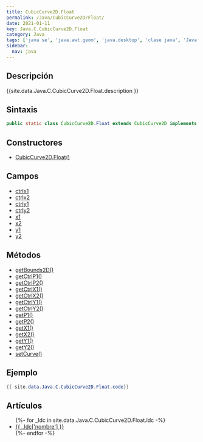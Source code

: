 ```yaml
---
title: CubicCurve2D.Float
permalink: /Java/CubicCurve2D/Float/
date: 2021-01-11
key: Java.C.CubicCurve2D.Float
category: Java
tags: ['java se', 'java.awt.geom', 'java.desktop', 'clase java', 'Java 1.2']
sidebar: 
  nav: java
---
```


## Descripción
{{site.data.Java.C.CubicCurve2D.Float.description }}

## Sintaxis
~~~java
public static class CubicCurve2D.Float extends CubicCurve2D implements Serializable
~~~

## Constructores
* [CubicCurve2D.Float()](/Java/CubicCurve2D/Float/CubicCurve2D/Float/)

## Campos
* [ctrlx1](/Java/CubicCurve2D/Float/ctrlx1/)
* [ctrlx2](/Java/CubicCurve2D/Float/ctrlx2/)
* [ctrly1](/Java/CubicCurve2D/Float/ctrly1/)
* [ctrly2](/Java/CubicCurve2D/Float/ctrly2/)
* [x1](/Java/CubicCurve2D/Float/x1/)
* [x2](/Java/CubicCurve2D/Float/x2/)
* [y1](/Java/CubicCurve2D/Float/y1/)
* [y2](/Java/CubicCurve2D/Float/y2/)

## Métodos
* [getBounds2D()](/Java/CubicCurve2D/Float/getBounds2D/)
* [getCtrlP1()](/Java/CubicCurve2D/Float/getCtrlP1/)
* [getCtrlP2()](/Java/CubicCurve2D/Float/getCtrlP2/)
* [getCtrlX1()](/Java/CubicCurve2D/Float/getCtrlX1/)
* [getCtrlX2()](/Java/CubicCurve2D/Float/getCtrlX2/)
* [getCtrlY1()](/Java/CubicCurve2D/Float/getCtrlY1/)
* [getCtrlY2()](/Java/CubicCurve2D/Float/getCtrlY2/)
* [getP1()](/Java/CubicCurve2D/Float/getP1/)
* [getP2()](/Java/CubicCurve2D/Float/getP2/)
* [getX1()](/Java/CubicCurve2D/Float/getX1/)
* [getX2()](/Java/CubicCurve2D/Float/getX2/)
* [getY1()](/Java/CubicCurve2D/Float/getY1/)
* [getY2()](/Java/CubicCurve2D/Float/getY2/)
* [setCurve()](/Java/CubicCurve2D/Float/setCurve/)

## Ejemplo
~~~java
{{ site.data.Java.C.CubicCurve2D.Float.code}}
~~~

## Artículos
<ul>
{%- for _ldc in site.data.Java.C.CubicCurve2D.Float.ldc -%}
   <li>
       <a href="{{_ldc['url'] }}">{{ _ldc['nombre'] }}</a>
   </li>
{%- endfor -%}
</ul>
